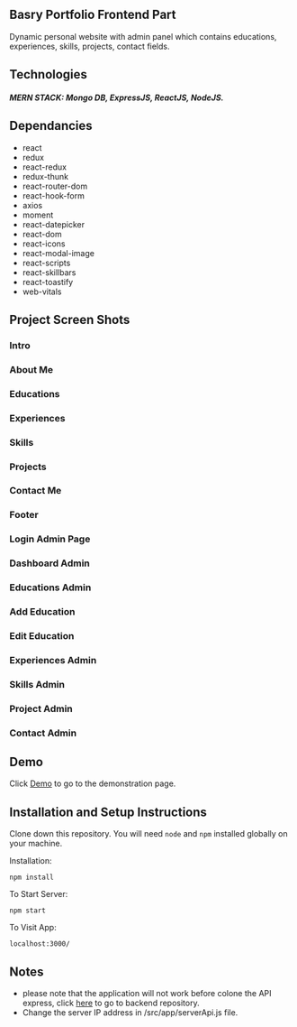 ## Basry Portfolio Frontend Part

Dynamic personal website with admin panel which contains educations, experiences, skills, projects, contact fields.
## Technologies
##### MERN STACK: Mongo DB, ExpressJS, ReactJS, NodeJS.

## Dependancies
 * react
 * redux
 * react-redux
 * redux-thunk
 * react-router-dom
 * react-hook-form
 * axios
 * moment
 * react-datepicker
 * react-dom
 * react-icons
 * react-modal-image
 * react-scripts
 * react-skillbars
 * react-toastify
 * web-vitals
 

## Project Screen Shots
### Intro

### About Me

### Educations

### Experiences

### Skills

### Projects

### Contact Me

### Footer

### Login Admin Page

### Dashboard Admin

### Educations Admin

### Add Education

### Edit Education

### Experiences Admin

### Skills Admin

### Project Admin

### Contact Admin

 

## Demo
Click [Demo]() to go to the demonstration page.

## Installation and Setup Instructions

Clone down this repository. You will need `node` and `npm` installed globally on your machine.  

Installation:

`npm install`  


To Start Server:

`npm start`  

To Visit App:

`localhost:3000/` 

## Notes
* please note that the application will not work before colone the API express, click [here]() to go to backend repository.
* Change the server IP address in /src/app/serverApi.js  file.

